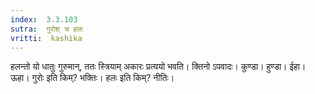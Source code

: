 ```yaml
---
index:  3.3.103
sutra:  गुरोश् च हलः
vritti:  kashika 
---
```


हलन्तो यो धातुः गुरुमान्, ततः स्त्रियाम् अकारः प्रत्ययो भवति। क्तिनो ऽपवादः। कुण्डा। हुण्डा। ईहा। ऊहा। गुरोः इति किम्? भक्तिः। हलः इति किम्? नीतिः।


